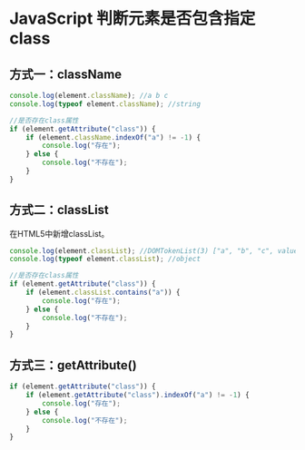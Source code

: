 # JavaScript 判断元素是否包含指定class

## 方式一：className

```javascript
console.log(element.className); //a b c
console.log(typeof element.className); //string

//是否存在class属性
if (element.getAttribute("class")) {
    if (element.className.indexOf("a") != -1) {
        console.log("存在");
    } else {
        console.log("不存在");
    }
}
```

## 方式二：classList

在HTML5中新增classList。

```javascript
console.log(element.classList); //DOMTokenList(3) ["a", "b", "c", value: "a b c"]
console.log(typeof element.classList); //object

//是否存在class属性
if (element.getAttribute("class")) {
    if (element.classList.contains("a")) {
        console.log("存在");
    } else {
        console.log("不存在");
    }
}
```

## 方式三：getAttribute()

```javascript
if (element.getAttribute("class")) {
    if (element.getAttribute("class").indexOf("a") != -1) {
        console.log("存在");
    } else {
        console.log("不存在");
    }
}
```



